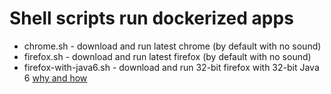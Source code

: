 Shell scripts run dockerized apps
=================================

* chrome.sh - download and run latest chrome (by default with no sound)
* firefox.sh - download and run latest firefox (by default with no sound)
* firefox-with-java6.sh - download and run 32-bit firefox with 32-bit Java 6 [why and how](https://www.reddit.com/r/linuxquestions/comments/2oebqn/problems_using_ilo_java_interface_with_java_7_and/)
